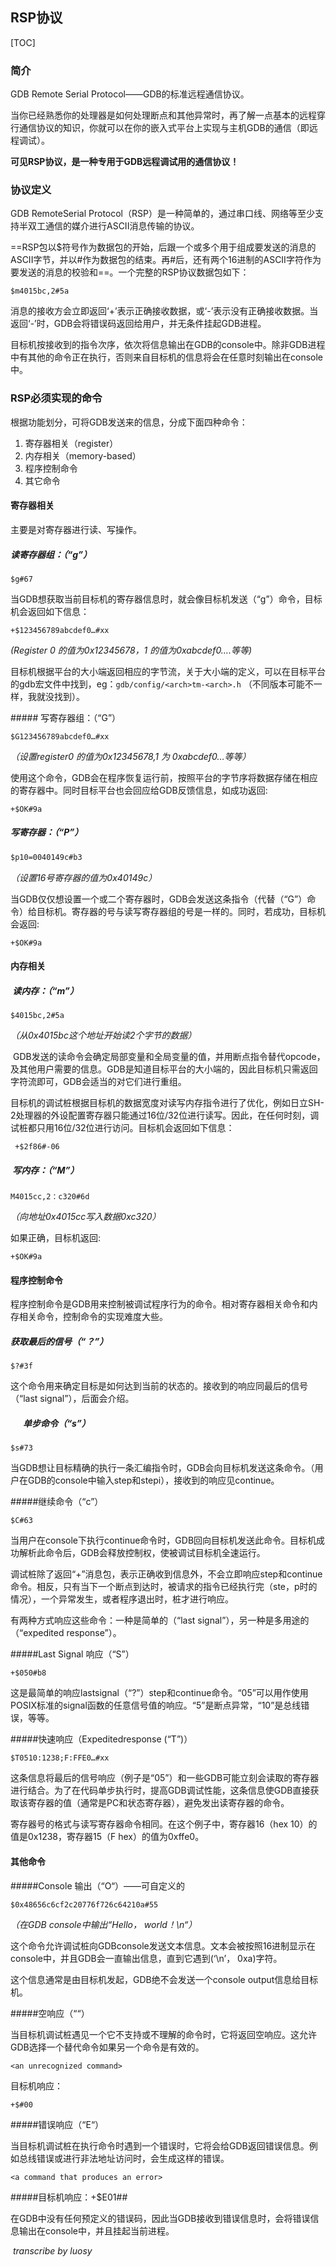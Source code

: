 ## RSP协议

[TOC]

### 简介

GDB Remote Serial Protocol——GDB的标准远程通信协议。

当你已经熟悉你的处理器是如何处理断点和其他异常时，再了解一点基本的远程穿行通信协议的知识，你就可以在你的嵌入式平台上实现与主机GDB的通信（即远程调试）。

**可见RSP协议，是一种专用于GDB远程调试用的通信协议！**

### 协议定义

GDB RemoteSerial Protocol（RSP）是一种简单的，通过串口线、网络等至少支持半双工通信的媒介进行ASCII消息传输的协议。

==RSP包以$符号作为数据包的开始，后跟一个或多个用于组成要发送的消息的ASCII字节，并以#作为数据包的结束。再#后，还有两个16进制的ASCII字符作为要发送的消息的校验和==。一个完整的RSP协议数据包如下：

```
$m4015bc,2#5a
```

消息的接收方会立即返回‘+’表示正确接收数据，或‘-’表示没有正确接收数据。当返回‘-’时，GDB会将错误码返回给用户，并无条件挂起GDB进程。

目标机按接收到的指令次序，依次将信息输出在GDB的console中。除非GDB进程中有其他的命令正在执行，否则来自目标机的信息将会在任意时刻输出在console中。

### RSP必须实现的命令

根据功能划分，可将GDB发送来的信息，分成下面四种命令：

1. 寄存器相关（register）
2. 内存相关（memory-based）
3. 程序控制命令
4. 其它命令

#### 寄存器相关

主要是对寄存器进行读、写操作。

##### 读寄存器组：（“g”）

```
$g#67
```

当GDB想获取当前目标机的寄存器信息时，就会像目标机发送（“g”）命令，目标机会返回如下信息：

```
+$123456789abcdef0…#xx
```

*(Register 0 的值为0x12345678，1 的值为0xabcdef0….等等)*

目标机根据平台的大小端返回相应的字节流，关于大小端的定义，可以在目标平台的gdb宏文件中找到，eg：`gdb/config/<arch>tm-<arch>.h` （不同版本可能不一样，我就没找到）。

##### 写寄存器组：（“G”）

```
$G123456789abcdef0…#xx
```

*（设置register0 的值为0x12345678,1 为 0xabcdef0…等等）*

使用这个命令，GDB会在程序恢复运行前，按照平台的字节序将数据存储在相应的寄存器中。同时目标平台也会回应给GDB反馈信息，如成功返回:

```
+$OK#9a
```

##### 写寄存器：（“P”）

```markdown
$p10=0040149c#b3
```

*（设置16号寄存器的值为0x40149c）*

当GDB仅仅想设置一个或二个寄存器时，GDB会发送这条指令（代替（“G”）命令）给目标机。寄存器的号与读写寄存器组的号是一样的。同时，若成功，目标机会返回:

```
+$OK#9a
```

#### 内存相关

#####  读内存：（“m”）

```
$4015bc,2#5a
```

*（从0x4015bc这个地址开始读2个字节的数据）*

 GDB发送的读命令会确定局部变量和全局变量的值，并用断点指令替代opcode，及其他用户需要的信息。GDB是知道目标平台的大小端的，因此目标机只需返回字符流即可，GDB会适当的对它们进行重组。

目标机的调试桩根据目标机的数据宽度对读写内存指令进行了优化，例如日立SH-2处理器的外设配置寄存器只能通过16位/32位进行读写。因此，在任何时刻，调试桩都只用16位/32位进行访问。目标机会返回如下信息：

```
 +$2f86#-06
```

#####  写内存：（“M”）

```
M4015cc,2：c320#6d
```

*（向地址0x4015cc写入数据0xc320）*

如果正确，目标机返回:

```
+$OK#9a
```

#### 程序控制命令

程序控制命令是GDB用来控制被调试程序行为的命令。相对寄存器相关命令和内存相关命令，控制命令的实现难度大些。

##### 获取最后的信号（“？”）

```
$?#3f
```

这个命令用来确定目标是如何达到当前的状态的。接收到的响应同最后的信号（“last signal”），后面会介绍。 

#####       单步命令（“s”）

```
$s#73
```

当GDB想让目标精确的执行一条汇编指令时，GDB会向目标机发送这条命令。（用户在GDB的console中输入step和stepi），接收到的响应见continue。

#####继续命令（“c”）

```
$C#63
```

当用户在console下执行continue命令时，GDB回向目标机发送此命令。目标机成功解析此命令后，GDB会释放控制权，使被调试目标机全速运行。

调试桩除了返回“+”消息包，表示正确收到信息外，不会立即响应step和continue命令。相反，只有当下一个断点到达时，被请求的指令已经执行完（ste，p时的情况），一个异常发生，或者程序退出时，桩才进行响应。

有两种方式响应这些命令：一种是简单的（“last signal”），另一种是多用途的（“expedited response”）。

#####Last Signal 响应（“S”）

```
+$050#b8
```

这是最简单的响应lastsignal（“?”）step和continue命令。“05”可以用作使用POSIX标准的signal函数的任意信号值的响应。“5”是断点异常，“10”是总线错误，等等。

#####快速响应（Expeditedresponse (“T”)）

```
$T0510:1238;F:FFE0…#xx
```

这条信息将最后的信号响应（例子是“05”）和一些GDB可能立刻会读取的寄存器进行结合。为了在代码单步执行时，提高GDB调试性能，这条信息使GDB直接获取该寄存器的值（通常是PC和状态寄存器），避免发出读寄存器的命令。

寄存器号的格式与读写寄存器命令相同。在这个例子中，寄存器16（hex 10）的值是0x1238，寄存器15（F hex）的值为0xffe0。 

#### 其他命令

#####Console 输出（“O“）——可自定义的

```
$0x48656c6cf2c20776f726c64210a#55
```

*（在GDB console中输出“Hello， world！\n“）*


这个命令允许调试桩向GDBconsole发送文本信息。文本会被按照16进制显示在console中，并且GDB会一直输出信息，直到它遇到(‘\n’， 0xa)字符。

这个信息通常是由目标机发起，GDB绝不会发送一个console output信息给目标机。

#####空响应（““）

当目标机调试桩遇见一个它不支持或不理解的命令时，它将返回空响应。这允许GDB选择一个替代命令如果另一个命令是有效的。

```
<an unrecognized command>
```

目标机响应：

```
+$#00
```


#####错误响应（“E“）

当目标机调试桩在执行命令时遇到一个错误时，它将会给GDB返回错误信息。例如总线错误或进行非法地址访问时，会生成这样的错误。

```
<a command that produces an error>
```


#####目标机响应：+$E01##

在GDB中没有任何预定义的错误码，因此当GDB接收到错误信息时，会将错误信息输出在console中，并且挂起当前进程。





​                                                                                                                                   *transcribe by luosy*